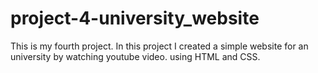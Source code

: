 # project-4-university_website
This is my fourth project. In this project I created a simple website for an university by watching youtube video. using HTML and CSS.
